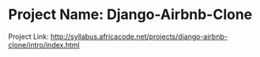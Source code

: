 # Project Name: Django-Airbnb-Clone

Project Link: http://syllabus.africacode.net/projects/django-airbnb-clone/intro/index.html

